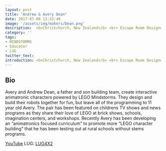 ```yaml
---
layout: post
title: "Andrew & Avery Dean"
date: 2017-07-06 12:22:40
image: '/assets/img/makers/Dean.png'
description:  <b>Christchurch, New Zealand</b> <br> Escape Room Designer / Student
category: ''
tags:
- MINDSTORMS
- Educator
- LUG
twitter_text:
introduction: <b>Christchurch, New Zealand</b> <br> Escape Room Designer / Student
---
```




## Bio


Avery and Andrew Dean, a father and son building team, create interactive animatronic characters powered by LEGO Mindstorms. They design and build their robots together for fun, but leave all of the programming to 11 year old Avery. The pair has been featured on childrens TV shows and news programs as they share their love of LEGO at brick shows, schools, imagination centers, and workshops. Recently Avery has been developing an “animatronics focused curriculum” to promote more “LEGO character building” that he has been testing out at rural schools without stems programs.


[YouTube](https://tinyurl.com/nzaverydean)
LUG: [LUG4X2](www.lug4x2.org)
